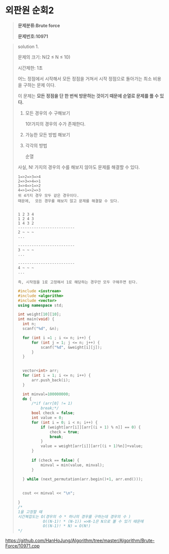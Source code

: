 # 외판원 순회2

> **문제분류:Brute force**
>
> **문제번호:10971**

> solution 1.
>
> 문제의 크기: N(2 ≤ N ≤ 10) 
>
> 시간제한: 1초
>
>
>
> 어느 정점에서 시작해서 모든 정점을 거쳐서 시작 정점으로 돌아가는 최소 비용을 구하는 문제 이다.
>
> 이 문제는 **모든 정점을 단 한 번씩 방문하는 것이기 때문에 순열로 문제를 풀 수 있다.**
>
> 1. 모든 경우의 수 구해보기
>
>    10!가지의 경우의 수가 존재한다.
>
> 2. 가능한 모든 방법 해보기
>
> 3. 각각의 방법
>
>    순열
>
>
>
> 사실, N! 가지의 경우의 수를 해보지 않아도 문제를 해결할 수 있다.
>
> ```
> 1=>2=>3=>4
> 2=>3=>4=>1
> 3=>4=>1=>2
> 4=>1=>2=>3
> 위 4가지 경우 모두 같은 경우이다.
> 때문에,  모든 경우를 해보지 않고 문제를 해결할 수 있다.
> 
> 
> 1 2 3 4
> 1 2 4 3
> 1 4 3 2
> -------------------------
> 2 ~ ~ ~
> ...
> 
> -------------------------
> 3 ~ ~ ~
> ...
> 
> -------------------------
> 4 ~ ~ ~
> ...
> 
> 즉, 시작점을 1로 고정해서 1로 해당하는 경우만 모두 구해주면 된다.
> ```
>
> ```c++
> #include <iostream>
> #include <algorithm>
> #include <vector>
> using namespace std;
> 
> int weight[10][10];
> int main(void) {
> 	int n;
> 	scanf("%d", &n);
> 
> 	for (int i =1 ; i <= n; i++) {
> 		for (int j = 1; j <= n; j++) {
> 			scanf("%d", &weight[i][j]);
> 		}
> 	}
> 
> 	
> 	vector<int> arr;
> 	for (int i = 1; i <= n; i++) {
> 		arr.push_back(i);
> 	}
> 
> 	int minval=100000000;
> 	do {
> 		/*if (arr[0] != 1)
> 			break;*/
> 		bool check = false;
> 		int value = 0;
> 		for (int i = 0; i < n; i++) {
> 			if (weight[arr[i]][arr[(i + 1) % n]] == 0) {
> 				check = true;
> 				break;
> 			}
> 			value = weight[arr[i]][arr[(i + 1)%n]]+value;
> 		}
> 		
> 		if (check == false) {
> 			minval = min(value, minval);
> 		}
> 		
> 	} while (next_permutation(arr.begin()+1, arr.end()));
> 
> 	
> 	cout << minval << "\n";
> 
> }
> /*
> 1을 고정할 때
> 시간복잡도는 O(경우의 수 * 하나의 경우를 구하는데 경우의 수 )
>            O((N-1)! * (N-1)) =>N-1은 N으로 볼 수 있기 때문에 
>            O((N-1)! * N) = O(N!)
> */          
> ```
>
>

https://github.com/HanHoJung/Algorithm/tree/master/Algorithm/Brute-Force/10971.cpp












